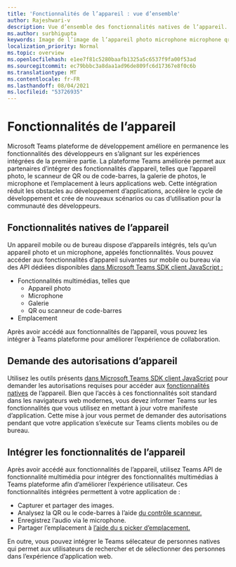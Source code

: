 ```yaml
---
title: 'Fonctionnalités de l’appareil : vue d’ensemble'
author: Rajeshwari-v
description: Vue d’ensemble des fonctionnalités natives de l’appareil.
ms.author: surbhigupta
keywords: Image de l’image de l’appareil photo microphone microphone qr code code code-barres code-barres analyse scanneur emplacement des fonctionnalités natives d’autorisations de périphérique
localization_priority: Normal
ms.topic: overview
ms.openlocfilehash: e1ee7f81c5280baafb1325a5c6537f9fa00f53ad
ms.sourcegitcommit: ec79bbbc3a8daa1ad96de809fc6d17367e8f0c6b
ms.translationtype: MT
ms.contentlocale: fr-FR
ms.lasthandoff: 08/04/2021
ms.locfileid: "53726935"
---
```

# <a name="device-capabilities"></a>Fonctionnalités de l’appareil

Microsoft Teams plateforme de développement améliore en permanence les fonctionnalités des développeurs en s’alignant sur les expériences intégrées de la première partie. La plateforme Teams améliorée permet aux partenaires d’intégrer des fonctionnalités d’appareil, telles que l’appareil photo, le scanneur de QR ou de code-barres, la galerie de photos, le microphone et l’emplacement à leurs applications web. Cette intégration réduit les obstacles au développement d’applications, accélère le cycle de développement et crée de nouveaux scénarios ou cas d’utilisation pour la communauté des développeurs.

## <a name="native-device-capabilities"></a>Fonctionnalités natives de l’appareil

Un appareil mobile ou de bureau dispose d’appareils intégrés, tels qu’un appareil photo et un microphone, appelés fonctionnalités. Vous pouvez accéder aux fonctionnalités d’appareil suivantes sur mobile ou bureau via des API dédiées disponibles [dans Microsoft Teams SDK client JavaScript :](/javascript/api/overview/msteams-client?view=msteams-client-js-latest&preserve-view=true)
* Fonctionnalités multimédias, telles que
    * Appareil photo
    * Microphone
    * Galerie
    * QR ou scanneur de code-barres
* Emplacement

Après avoir accédé aux fonctionnalités de l’appareil, vous pouvez les intégrer à Teams plateforme pour améliorer l’expérience de collaboration. 

## <a name="request-device-permissions"></a>Demande des autorisations d’appareil

Utilisez les outils présents [dans Microsoft Teams SDK client JavaScript](/javascript/api/overview/msteams-client?view=msteams-client-js-latest&preserve-view=true) pour demander les autorisations requises pour accéder aux [fonctionnalités natives](native-device-permissions.md) de l’appareil. Bien que l’accès à ces fonctionnalités soit standard dans les navigateurs web modernes, vous devez informer Teams sur les fonctionnalités que vous utilisez en mettant à jour votre manifeste d’application. Cette mise à jour vous permet de demander des autorisations pendant que votre application s’exécute sur Teams clients mobiles ou de bureau.
 
 ## <a name="integrate-device-capabilities"></a>Intégrer les fonctionnalités de l’appareil

Après avoir accédé aux fonctionnalités de l’appareil, [](mobile-camera-image-permissions.md) utilisez Teams API de fonctionnalité multimédia pour intégrer des fonctionnalités multimédias à Teams plateforme afin d’améliorer l’expérience utilisateur. Ces fonctionnalités intégrées permettent à votre application de :

* Capturer et partager des images.
* Analysez la QR ou le code-barres à l’aide [du contrôle scanneur.](qr-barcode-scanner-capability.md)
* Enregistrez l’audio via le microphone.
* Partager l’emplacement à [l’aide du s picker d’emplacement.](location-capability.md)

En outre, vous pouvez intégrer [](people-picker-capability.md) le Teams sélecateur de personnes natives qui permet aux utilisateurs de rechercher et de sélectionner des personnes dans l’expérience d’application web.

